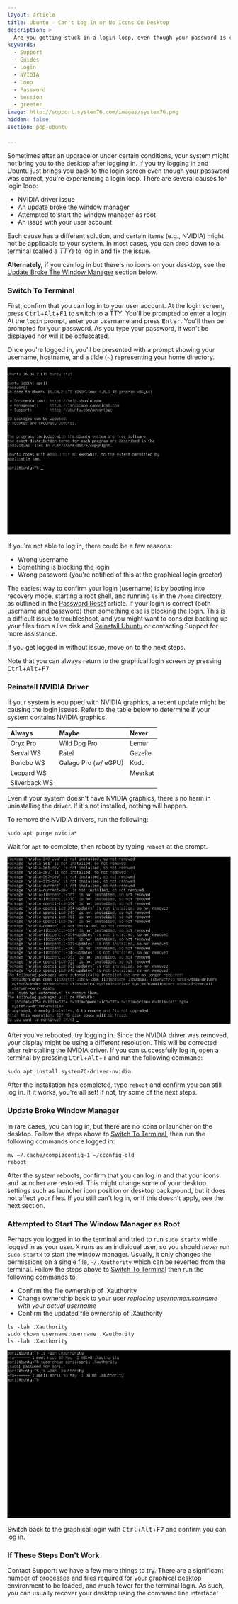 ```yaml
---
layout: article
title: Ubuntu - Can't Log In or No Icons On Desktop
description: >
  Are you getting stuck in a login loop, even though your password is correct? Are you logged in with no desktop icons?
keywords:
  - Support
  - Guides
  - Login
  - NVIDIA
  - Loop
  - Password
  - session
  - greeter
image: http://support.system76.com/images/system76.png
hidden: false
section: pop-ubuntu

---
```


Sometimes after an upgrade or under certain conditions, your system might not bring you to the desktop after logging in. If you try logging in and Ubuntu just brings you back to the login screen even though your password was correct, you're experiencing a login loop. There are several causes for login loop:

* NVIDIA driver issue
* An update broke the window manager
* Attempted to start the window manager as root
* An issue with your user account

Each cause has a different solution, and certain items (e.g., NVIDIA) might not be applicable to your system. In most cases, you can drop down to a terminal (called a *TTY*) to log in and fix the issue.

**Alternately,** if you can log in but there's no icons on your desktop, see the [Update Broke The Window Manager](#update-broke-window-manager) section below.

### Switch To Terminal

First, confirm that you can log in to your user account. At the login screen, press <kbd>Ctrl</kbd>+<kbd>Alt</kbd>+<kbd>F1</kbd> to switch to a TTY. You'll be prompted to enter a login. At the `login` prompt, enter your username and press <kbd>Enter</kbd>. You'll then be prompted for your password. As you type your password, it won't be displayed nor will it be obfuscated.

Once you're logged in, you'll be presented with a prompt showing your username, hostname, and a tilde (~) representing your home directory.

![Login and initial prompt](/images/login-loop/login-initial.png)

If you're not able to log in, there could be a few reasons:

* Wrong username
* Something is blocking the login
* Wrong password (you're notified of this at the graphical login greeter)

The easiest way to confirm your login (username) is by booting into recovery mode, starting a root shell, and running `ls` in the `/home` directory, as outlined in the [Password Reset](/articles/password/) article. If your login is correct (both username and password) then something else is blocking the login. This is a difficult issue to troubleshoot, and you might want to consider backing up your files from a live disk and [Reinstall Ubuntu](/articles/restore/) or contacting Support for more assistance.

If you get logged in without issue, move on to the next steps.

Note that you can always return to the graphical login screen by pressing <kbd>Ctrl</kbd>+<kbd>Alt</kbd>+<kbd>F7</kbd>

### Reinstall NVIDIA Driver

If your system is equipped with NVIDIA graphics, a recent update might be causing the login issues. Refer to the table below to determine if your system contains NVIDIA graphics.

Always        | Maybe                | Never
:-------------|:---------------------|:-----
Oryx Pro      | Wild Dog Pro         | Lemur
Serval WS     | Ratel                | Gazelle
Bonobo WS     | Galago Pro (w/ eGPU) | Kudu
Leopard WS    |                      | Meerkat
Silverback WS |                      |

Even if your system doesn't have NVIDIA graphics, there's no harm in uninstalling the driver. If it's not installed, nothing will happen. 

To remove the NVIDIA drivers, run the following:

```
sudo apt purge nvidia*
```

Wait for `apt` to complete, then reboot by typing `reboot` at the prompt.

![Removing NVIDIA](/images/login-loop/purge-nvidia.png)

After you've rebooted, try logging in. Since the NVIDIA driver was removed, your display might be using a different resolution. This will be corrected after reinstalling the NVIDIA driver. If you can successfully log in, open a terminal by pressing <kbd>Ctrl</kbd>+<kbd>Alt</kbd>+<kbd>T</kbd> and run the following command:

```
sudo apt install system76-driver-nvidia
```

After the installation has completed, type `reboot` and confirm you can still log in. If it works, you're all set! If not, try some of the next steps.

### Update Broke Window Manager

In rare cases, you can log in, but there are no icons or launcher on the desktop. Follow the steps above to [Switch To Terminal](#switch-to-terminal), then run the following commands once logged in:

```
mv ~/.cache/compizconfig-1 ~/cconfig-old
reboot
```

After the system reboots, confirm that you can log in and that your icons and launcher are restored. This might change some of your desktop settings such as launcher icon position or desktop background, but it does not affect your files. If you still can't log in, or if this doesn't apply, see the next section.

### Attempted to Start The Window Manager as Root

Perhaps you logged in to the terminal and tried to run `sudo startx` while logged in as your user. X runs as an individual user, so you should *never* run `sudo startx` to start the window manager. Usually, it only changes the permissions on a single file, `~/.Xauthority` which can be reverted from the terminal. Follow the steps above to [Switch To Terminal](#switch-to-terminal) then run the following commands to:

* Confirm the file ownership of .Xauthority
* Change ownership back to your user *replacing username:username with your actual username*
* Confirm the updated file ownership of .Xauthority

```
ls -lah .Xauthority
sudo chown username:username .Xauthority
ls -lah .Xauthority
```

![chown Xauth](/images/login-loop/chown-xauth.png)

Switch back to the graphical login with <kbd>Ctrl</kbd>+<kbd>Alt</kbd>+<kbd>F7</kbd> and confirm you can log in.

### If These Steps Don't Work

Contact Support: we have a few more things to try. There are a significant number of processes and files required for your graphical desktop environment to be loaded, and much fewer for the terminal login. As such, you can usually recover your desktop using the command line interface!
